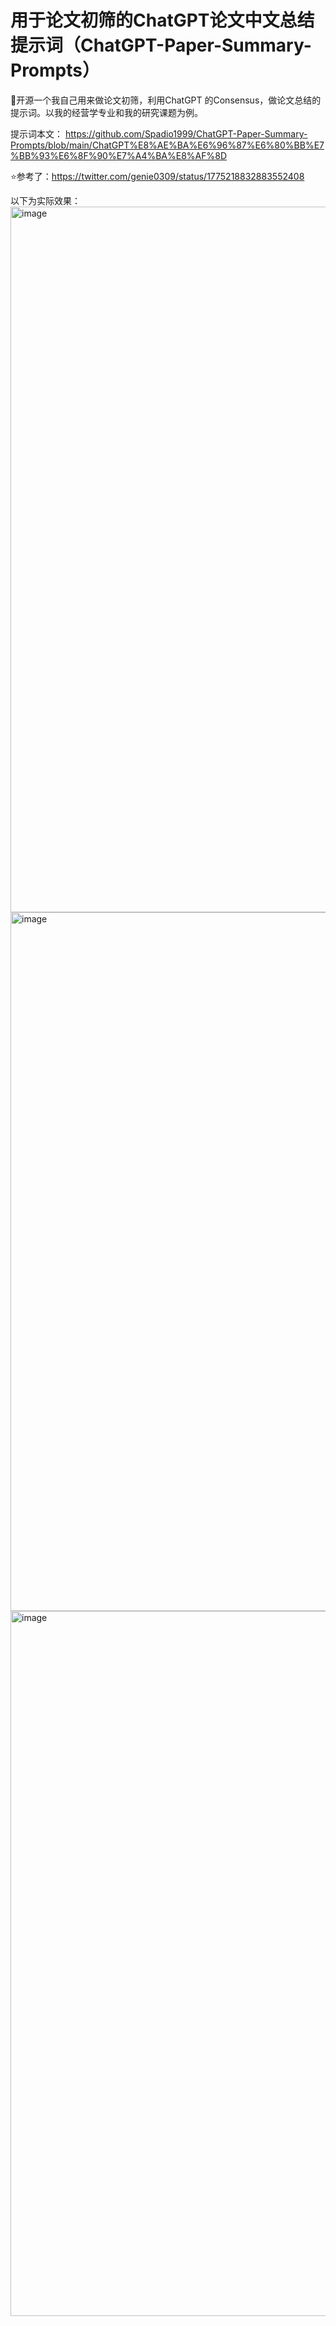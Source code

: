 # 用于论文初筛的ChatGPT论文中文总结提示词（ChatGPT-Paper-Summary-Prompts）

🌹开源一个我自己用来做论文初筛，利用ChatGPT 的Consensus，做论文总结的提示词。以我的经营学专业和我的研究课题为例。

提示词本文：
https://github.com/Spadio1999/ChatGPT-Paper-Summary-Prompts/blob/main/ChatGPT%E8%AE%BA%E6%96%87%E6%80%BB%E7%BB%93%E6%8F%90%E7%A4%BA%E8%AF%8D

⭐️参考了：https://twitter.com/genie0309/status/1775218832883552408


以下为实际效果：
<img width="1129" alt="image" src="https://github.com/Spadio1999/ChatGPT-Paper-Summary-Prompts/assets/104052734/2f1fe839-0b9f-4635-b983-93d8270d1b03">
<img width="1118" alt="image" src="https://github.com/Spadio1999/ChatGPT-Paper-Summary-Prompts/assets/104052734/5aabe1c1-0d69-41c2-be8a-63185c46edfe">
<img width="1128" alt="image" src="https://github.com/Spadio1999/ChatGPT-Paper-Summary-Prompts/assets/104052734/a99d6063-2417-404b-a476-6c1851772130">
